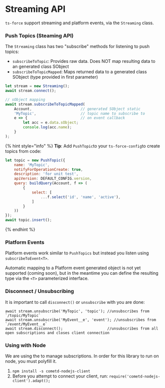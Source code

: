 # Streaming API

`ts-force` support streaming and platform events, via the `Streaming` class.

### Push Topics \(Steaming API\)

The `Streaming` class has two "subscribe" methods for listening to push topics:

* `subscribeToTopic`: Provides raw data. Does NOT map resulting data to an generated class SObject
* `subscribeToTopicMapped`: Maps returned data to a generated class SObject \(type provided in first parameter\)

```typescript
let stream = new Streaming();
await stream.connect();

// sObject mapping
await stream.subscribeToTopicMapped(
    Account,                      // generated SObject static
    'MyTopic',                    // topic name to subscribe to
    e => {                        // on event callback
        let acc = e.data.sObject;
        console.log(acc.name);
    }
);
```

{% hint style="info" %}
**Tip**: Add `PushTopic`to your `ts-force-config`to create topics from code:

```javascript
let topic = new PushTopic({
    name: 'MyTopic',
    notifyForOperationCreate: true,
    description: 'for unit test',
    apiVersion: DEFAULT_CONFIG.version,
    query: buildQuery(Account, f => (
        {
            select: [
                ...f.select('id', 'name', 'active'),
            ]
        }
    ))
});
await topic.insert();
```
{% endhint %}

### Platform Events

Platform events work similar to `PushTopics` but instead you listen using `subscribeToEvent<T>`.

Automatic mapping to a Platform event generated object is not yet supported \(coming soon\), but in the meantime you can define the resulting type via the `<T>` parameterized interface.

### Disconnect / Unsubscribing

It is important to call `disconnect()` or `unsubscribe` with you are done:

```text
await stream.unsubscribe('MyTopic', 'topic'); //unsubscribes from `/topic/MyTopic`
await stream.unsubscribe('MyEvent__e', 'event'); //unsubscribes from `/event/MyEvent__e`
await stream.disconnect();                    //unsubscribes from all open subscriptions and closes client connection
```

### Using with Node

We are using the to manage subscriptions. In order for this library to run on node, you must polyfill it.

1. `npm install -s cometd-nodejs-client`
2. Before you attempt to connect your client, run: `require('cometd-nodejs-client').adapt();`

